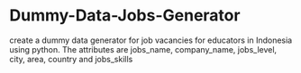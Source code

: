 # Dummy-Data-Jobs-Generator
create a dummy data generator for job vacancies for educators in Indonesia using python. The attributes are jobs_name, company_name, jobs_level, city, area, country and jobs_skills
